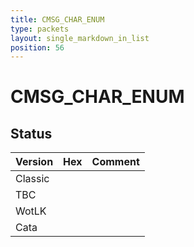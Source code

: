 ```yaml
---
title: CMSG_CHAR_ENUM
type: packets
layout: single_markdown_in_list
position: 56
---
```


# CMSG_CHAR_ENUM

## Status

Version | Hex | Comment
---------- | ---------- | ---------- 
Classic |  |  
TBC |  |  
WotLK |  |  
Cata |  |  
